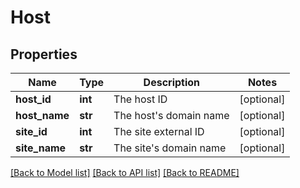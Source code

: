 # Host

## Properties
Name | Type | Description | Notes
------------ | ------------- | ------------- | -------------
**host_id** | **int** | The host ID | [optional] 
**host_name** | **str** | The host&#x27;s domain name | [optional] 
**site_id** | **int** | The site external ID | [optional] 
**site_name** | **str** | The site&#x27;s domain name | [optional] 

[[Back to Model list]](../README.md#documentation-for-models) [[Back to API list]](../README.md#documentation-for-api-endpoints) [[Back to README]](../README.md)

